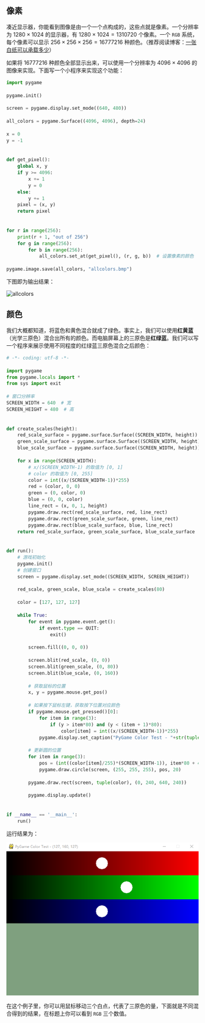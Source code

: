 ## 像素

凑近显示器，你能看到图像是由一个一个点构成的，这些点就是像素。一个分辨率为 $1280 \times 1024$ 的显示器，有 $1280 \times 1024 = 1310720$ 个像素。一个 `RGB` 系统，每个像素可以显示 $256 \times 256 \times 256 = 16777216‬$ 种颜色。（推荐阅读博客：[一张白纸可以承载多少](https://eyehere.net/2011/how-many-image-in-one-paper/)）

如果将 $16777216‬$ 种颜色全部显示出来，可以使用一个分辨率为 $4096 \times 4096$ 的图像来实现。下面写一个小程序来实现这个功能：

```python
import pygame

pygame.init()

screen = pygame.display.set_mode((640, 480))

all_colors = pygame.Surface((4096, 4096), depth=24)

x = 0
y = -1


def get_pixel():
    global x, y
    if y >= 4096:
        x += 1
        y = 0
    else:
        y += 1
    pixel = (x, y)
    return pixel


for r in range(256):
    print(r + 1, "out of 256")
    for g in range(256):
        for b in range(256):
            all_colors.set_at(get_pixel(), (r, g, b))  # 设置像素的颜色

pygame.image.save(all_colors, "allcolors.bmp")

```

下图即为输出结果：

![allcolors](assets/allcolors.bmp)

## 颜色

我们大概都知道，将蓝色和黄色混合就成了绿色。事实上，我们可以使用**红黄蓝**（光学三原色）混合出所有的颜色。而电脑屏幕上的三原色是**红绿蓝**。我们可以写一个程序来展示使用不同程度的红绿蓝三原色混合之后颜色：

```python
# -*- coding: utf-8 -*-

import pygame
from pygame.locals import *
from sys import exit

# 窗口分辨率
SCREEN_WIDTH = 640  # 宽
SCREEN_HEIGHT = 480  # 高


def create_scales(height):
    red_scale_surface = pygame.surface.Surface((SCREEN_WIDTH, height))
    green_scale_surface = pygame.surface.Surface((SCREEN_WIDTH, height))
    blue_scale_surface = pygame.surface.Surface((SCREEN_WIDTH, height))

    for x in range(SCREEN_WIDTH):
        # x/(SCREEN_WIDTH-1) 的取值为 [0, 1]
        # color 的取值为 [0, 255]
        color = int((x/(SCREEN_WIDTH-1))*255)
        red = (color, 0, 0)
        green = (0, color, 0)
        blue = (0, 0, color)
        line_rect = (x, 0, 1, height)
        pygame.draw.rect(red_scale_surface, red, line_rect)
        pygame.draw.rect(green_scale_surface, green, line_rect)
        pygame.draw.rect(blue_scale_surface, blue, line_rect)
    return red_scale_surface, green_scale_surface, blue_scale_surface


def run():
    # 游戏初始化
    pygame.init()
	# 创建窗口
    screen = pygame.display.set_mode((SCREEN_WIDTH, SCREEN_HEIGHT))

    red_scale, green_scale, blue_scale = create_scales(80)

    color = [127, 127, 127]

    while True:
        for event in pygame.event.get():
            if event.type == QUIT:
                exit()

        screen.fill((0, 0, 0))

        screen.blit(red_scale, (0, 0))
        screen.blit(green_scale, (0, 80))
        screen.blit(blue_scale, (0, 160))

        # 获取鼠标的位置
        x, y = pygame.mouse.get_pos()

        # 如果按下鼠标左键，获取按下位置对应颜色
        if pygame.mouse.get_pressed()[0]:
            for item in range(3):
                if (y > item*80) and (y < (item + 1)*80):
                    color[item] = int((x/(SCREEN_WIDTH-1))*255)
            pygame.display.set_caption("PyGame Color Test - "+str(tuple(color)))

        # 更新圆的位置
        for item in range(3):
            pos = (int((color[item]/255)*(SCREEN_WIDTH-1)), item*80 + 40)
            pygame.draw.circle(screen, (255, 255, 255), pos, 20)

        pygame.draw.rect(screen, tuple(color), (0, 240, 640, 240))

        pygame.display.update()


if __name__ == '__main__':
    run()

```

运行结果为：

![1567322970038](assets/1567322970038.png)

在这个例子里，你可以用鼠标移动三个白点，代表了三原色的量，下面就是不同混合得到的结果，在标题上你可以看到 `RGB` 三个数值。

